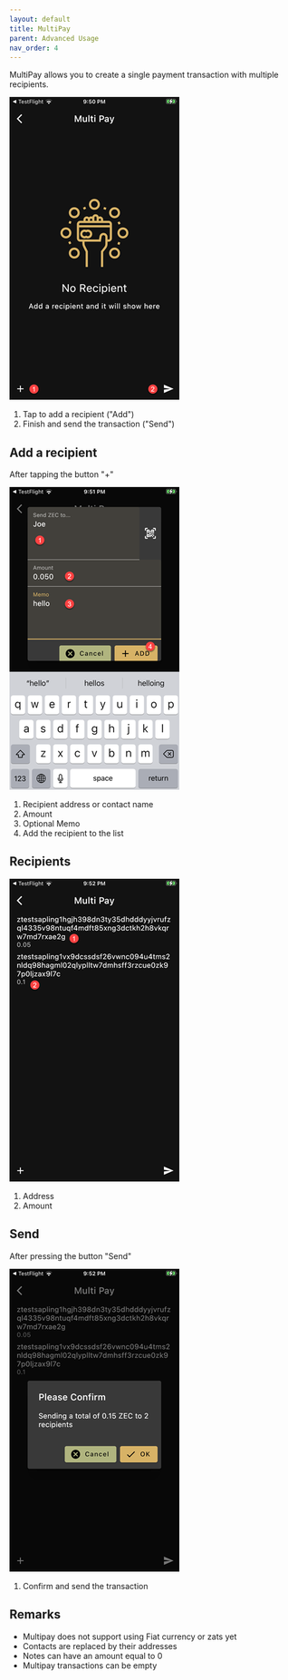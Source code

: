```yaml
---
layout: default
title: MultiPay
parent: Advanced Usage
nav_order: 4
---
```


MultiPay allows you to create a single payment transaction with
multiple recipients.

![MultiPay](img/IMG_0089.PNG)

1. Tap to add a recipient ("Add")
2. Finish and send the transaction ("Send")

## Add a recipient

After tapping the button "+"

![MultiPay](img/IMG_0090.PNG)

1. Recipient address or contact name
2. Amount
3. Optional Memo
4. Add the recipient to the list

## Recipients

![MultiPay](img/IMG_0091.PNG)

1. Address
2. Amount

## Send

After pressing the button "Send"

![MultiPay](img/IMG_0092.PNG)

1. Confirm and send the transaction

## Remarks

- Multipay does not support using Fiat currency or zats yet
- Contacts are replaced by their addresses
- Notes can have an amount equal to 0
- Multipay transactions can be empty
